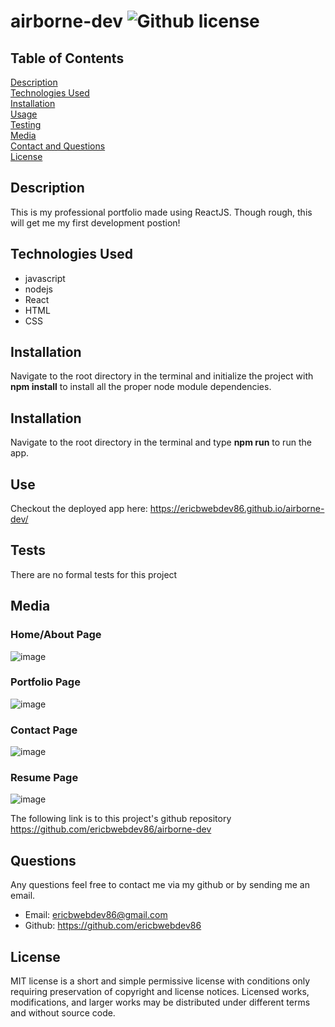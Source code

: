 # airborne-dev ![Github license](https://img.shields.io/badge/license-MIT-green.svg)

## Table of Contents
[Description](#Description) <br>
[Technologies Used](#technologies-used) <br>
[Installation](#installation) <br>
[Usage](#use) <br>
[Testing](#tests) <br>
[Media](#media) <br>
[Contact and Questions](#questions) <br>
[License](#license) <br>

## Description

This is my professional portfolio made using ReactJS. Though rough, this will get me my first development postion!

## Technologies Used
* javascript
* nodejs
* React
* HTML
* CSS



## Installation
Navigate to the root directory in the terminal and initialize the project with **npm install** to install all the proper node module dependencies.


## Installation
Navigate to the root directory in the terminal and type **npm run** to run the app.

## Use
Checkout the deployed app here: https://ericbwebdev86.github.io/airborne-dev/

## Tests
There are no formal tests for this project

## Media
### Home/About Page
![image](https://user-images.githubusercontent.com/87142377/164744092-86f4d588-c7a8-4c35-83ba-ba05caf362e0.png)

### Portfolio Page
![image](https://user-images.githubusercontent.com/87142377/164744248-c0f7c00b-86c4-461a-b151-84311573e50a.png)

### Contact Page
![image](https://user-images.githubusercontent.com/87142377/164744372-9553b5a2-8f3c-42d3-a849-b568de4a16e5.png)

### Resume Page
![image](https://user-images.githubusercontent.com/87142377/164744743-f533eaae-4c95-48df-b0d3-ce044e145ace.png)

The following link is to this project's github repository
https://github.com/ericbwebdev86/airborne-dev


## Questions
Any questions feel free to contact me via my github or by sending me an email. <br/>
* Email: ericbwebdev86@gmail.com   
* Github: https://github.com/ericbwebdev86


## License
MIT license is a short and simple permissive license with conditions only requiring preservation of copyright and license notices. Licensed works, modifications, and larger works may be distributed under different terms and without source code.

